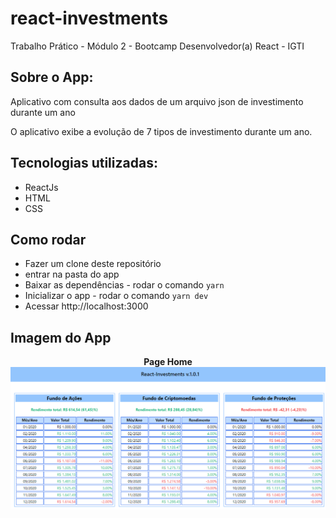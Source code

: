 # react-investments
Trabalho Prático - Módulo 2 - Bootcamp Desenvolvedor(a) React - IGTI


## Sobre o App:
Aplicativo com consulta aos dados de um arquivo json de investimento durante um ano

O aplicativo exibe a evolução de 7 tipos de investimento durante um ano.

## Tecnologias utilizadas:
* ReactJs
* HTML
* CSS

## Como rodar
* Fazer um clone deste repositório
* entrar na pasta do app
* Baixar as dependências - rodar o comando ``` yarn ```
* Inicializar o app - rodar o comando ``` yarn dev ```
* Acessar http://localhost:3000

## Imagem do App
<p align="center">
  <strong> Page Home </strong>
  <img src="/src/img/print-home.png">
</p>
